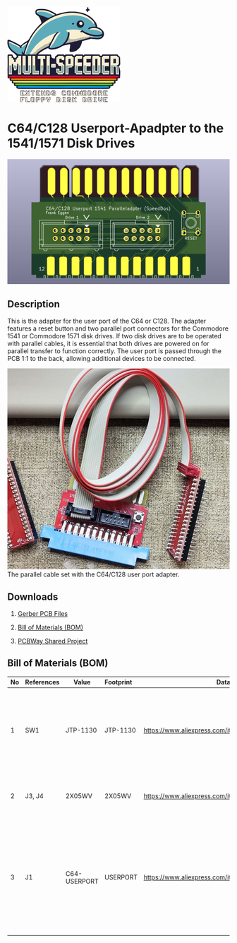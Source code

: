 <img title="The Multi-Speeder Logo" src="https://github.com/FraEgg/commodore-1541-parallel-port-adapter-c64-c128-speeddos-dolphindos/blob/master/images/Multi-Speeder_Logo.png?raw=true" alt="Multi-Speeder Logo" style="zoom:25%;" data-align="center">

# C64/C128 Userport-Apadpter to the 1541/1571 Disk Drives

<img title="C64/C128 Userport Adapter" src="https://github.com/FraEgg/commodore-1541-parallel-port-adapter-c64-c128-speeddos-dolphindos/blob/master/images/C64_UserP_Parallel_Adapter_2Bus_top_render.png?raw=true" alt="C64/C128 Userport Adapter" data-align="center" style="zoom:80%;">

## Description

This is the adapter for the user port of the C64 or C128. The adapter features a reset button and two parallel port connectors for the Commodore 1541 or Commodore 1571 disk drives. If two disk drives are to be operated with parallel cables, it is essential that both drives are powered on for parallel transfer to function correctly. The user port is passed through the PCB 1:1 to the back, allowing additional devices to be connected.



<img title="Parallelkabel Set" src="https://github.com/FraEgg/commodore-1541-parallel-port-adapter-c64-c128-speeddos-dolphindos/blob/master/images/1541-Prallelcable_Set.jpg?raw=true" alt="Parallelkabel Set" data-align="left" style="zoom:80%;">The parallel cable set with the C64/C128 user port adapter.



## Downloads

1. [Gerber PCB Files](https://github.com/FraEgg/commodore-1541-parallel-port-adapter-c64-c128-speeddos-dolphindos/raw/refs/heads/master/C64_UserP_Parallel_Adapter_2Bus/UP-PAR-Adaptor.kicad_pcb.zip)

2. [Bill of Materials (BOM)](https://github.com/FraEgg/commodore-1541-parallel-port-adapter-c64-c128-speeddos-dolphindos/raw/refs/heads/master/C64_UserP_Parallel_Adapter_2Bus/BOM_User_Port_Parallel-Adapter.xls)

3. [PCBWay Shared Project](https://www.pcbway.com/project/shareproject/C64_Userport_Adapter_Parallel_Cable_Set_for_the_Commodore_1541_Disk_Drive_Spe_3b86d1f8.html)
   
   

## Bill of Materials (BOM)

| No  | References | Value        | Footprint | Datasheet                                             | Description                                                                                                       | Quantity |
| --- | ---------- | ------------ |:--------- | ----------------------------------------------------- | ----------------------------------------------------------------------------------------------------------------- | -------- |
| 1   | SW1        | JTP-1130     | JTP-1130  | https://www.aliexpress.com/item/1005005810426286.html | 6X6x5mm 4PIN dip TACT push button switch Micro key power tactile switches 6x6x5 6*6*5MM                           | 1        |
| 2   | J3, J4     | 2X05WV       | 2X05WV    | https://www.aliexpress.com/item/1005007307830993.html | Pin 2.54mm IDC Socket Header Male Socket                                                                          | 2        |
| 3   | J1         | C64-USERPORT | USERPORT  | https://www.aliexpress.com/item/1005005951317282.html | LOT 805 Series 24 Pin Game Card Socket Edge Connector 3.96MM Pitch Female JAMMA Connector for Arcade Game Machine | 1        |
